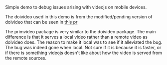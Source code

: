 Simple demo to debug issues arising with videojs on mobile devices.

The doivideo used in this demo is from the modified/pending version of doivideo that can be seen in [this pr](https://github.com/caltechlibrary/cell-atlas/pull/1)

The primvideo package is very similar to the doivideo package. The main difference is that it serves a local video rather than a remote video as doivideo does. The reason to make it local was to see if it alleviated the bug. The bug was indeed gone when local. Not sure if it is because it is faster, or if there is something videojs doesn't like about how the video is served from the remote sources.